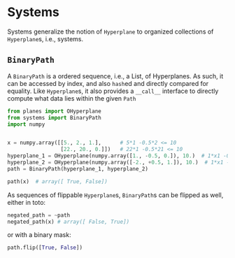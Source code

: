 # Systems
Systems generalize the notion of `Hyperplane` to organized collections of `Hyperplane`s, i.e., systems.

## `BinaryPath`
A `BinaryPath` is a ordered sequence, i.e., a List, of Hyperplanes.
As such, it can be accessed by index, and also `hash`ed and directly compared for equality.
Like `Hyperplane`s, it also provides a `__call__` interface to directly compute what data lies within the given `Path`

```python
from planes import OHyperplane
from systems import BinaryPath
import numpy


x = numpy.array([[5., 2., 1.],      # 5*1 -0.5*2 <= 10
                 [22., 20., 0.]])   # 22*1 -0.5*21 <= 10 
hyperplane_1 = OHyperplane(numpy.array([1., -0.5, 0.]), 10.)  # 1*x1 -0.5*x2 <= 10.
hyperplane_2 = OHyperplane(numpy.array([-2., +0.5, 1.]), 10.)  # 1*x1 -0.5*x2 <= 10.
path = BinaryPath(hyperplane_1, hyperplane_2)

path(x)  # array([ True, False])
```

As sequences of flippable `Hyperplane`s, `BinaryPath`s can be flipped as well, either in toto:
```python
negated_path = ~path
negated_path(x) # array([ False, True])
```
or with a binary mask:
```python
path.flip([True, False])
```